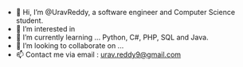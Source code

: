 - 👋 Hi, I’m @UravReddy, a software engineer and Computer Science student.
- 👀 I’m interested in 
- 🌱 I’m currently learning ... Python, C#, PHP, SQL and Java.
- 💞️ I’m looking to collaborate on ...
- 📫 Contact me via email : urav.reddy9@gmail.com

<!---
UravReddy/UravReddy is a ✨ special ✨ repository because its `README.md` (this file) appears on your GitHub profile.
You can click the Preview link to take a look at your changes.
--->
